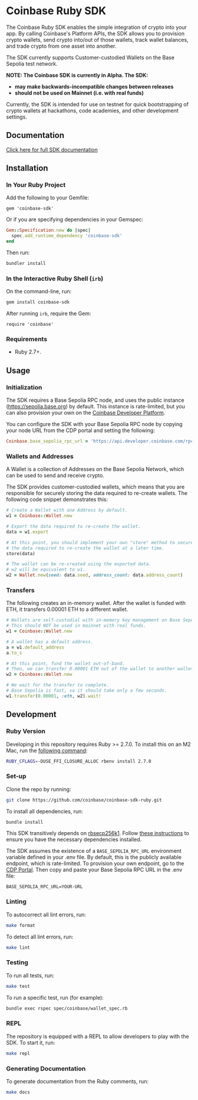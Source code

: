 # Coinbase Ruby SDK

The Coinbase Ruby SDK enables the simple integration of crypto into your app.
By calling Coinbase's Platform APIs, the SDK allows you to provision crypto wallets,
send crypto into/out of those wallets, track wallet balances, and trade crypto from
one asset into another.

The SDK currently supports Customer-custodied Wallets on the Base Sepolia test network.

**NOTE: The Coinbase SDK is currently in Alpha. The SDK:**
- **may make backwards-incompatible changes between releases**
- **should not be used on Mainnet (i.e. with real funds)**


Currently, the SDK is intended for use on testnet for quick bootstrapping of crypto wallets at
hackathons, code academies, and other development settings.


## Documentation
[Click here for full SDK documentation](https://coinbase.github.io/coinbase-sdk-ruby/)

## Installation

### In Your Ruby Project

Add the following to your Gemfile:

```
gem 'coinbase-sdk'
```

Or if you are specifying dependencies in your Gemspec:

```ruby
Gem::Specification.new do |spec|
  spec.add_runtime_dependency 'coinbase-sdk'
end
```

Then run:

```bash
bundler install
```

### In the Interactive Ruby Shell (`irb`)

On the command-line, run:

```bash
gem install coinbase-sdk
```

After running `irb`, require the Gem:

```irb
require 'coinbase'
```

### Requirements

- Ruby 2.7+.

## Usage

### Initialization

The SDK requires a Base Sepolia RPC node, and uses the public instance (https://sepolia.base.org) by default.
This instance is rate-limited, but you can also provision your own on the
[Coinbase Developer Platform](https://portal.cloud.coinbase.com/products/base).


You can configure the SDK with your Base Sepolia RPC node by copying your node URL from the CDP portal 
and setting the following:

```ruby
Coinbase.base_sepolia_rpc_url = 'https://api.developer.coinbase.com/rpc/v1/base/your-node-id'
```

### Wallets and Addresses

A Wallet is a collection of Addresses on the Base Sepolia Network, which can be used to send and receive crypto.

The SDK provides customer-custodied wallets, which means that you are responsible for securely storing the data required
to re-create wallets. The following code snippet demonstrates this:

```ruby
# Create a Wallet with one Address by default.
w1 = Coinbase::Wallet.new

# Export the data required to re-create the wallet.
data = w1.export

# At this point, you should implement your own "store" method to securely persist
# the data required to re-create the wallet at a later time.
store(data)

# The wallet can be re-created using the exported data.
# w2 will be equivalent to w1.
w2 = Wallet.new(seed: data.seed, address_count: data.address_count)
```

### Transfers

The following creates an in-memory wallet. After the wallet is funded with ETH, it transfers 0.00001 ETH to a different wallet.

```ruby
# Wallets are self-custodial with in-memory key management on Base Sepolia.
# This should NOT be used in mainnet with real funds. 
w1 = Coinbase::Wallet.new

# A wallet has a default address.
a = w1.default_address
a.to_s

# At this point, fund the wallet out-of-band.
# Then, we can transfer 0.00001 ETH out of the wallet to another wallet.
w2 = Coinbase::Wallet.new

# We wait for the transfer to complete.
# Base Sepolia is fast, so it should take only a few seconds.
w1.transfer(0.00001, :eth, w2).wait!
```

## Development

### Ruby Version

Developing in this repository requires Ruby >= 2.7.0. To install this on an M2 Mac,
run the [following command](https://github.com/rbenv/ruby-build/discussions/2034):

```bash
RUBY_CFLAGS=-DUSE_FFI_CLOSURE_ALLOC rbenv install 2.7.0
```

### Set-up
Clone the repo by running:

```bash
git clone https://github.com/coinbase/coinbase-sdk-ruby.git
```

To install all dependencies, run:

```bash
bundle install
```

This SDK transitively depends on [rbsecp256k1](https://github.com/etscrivner/rbsecp256k1). Follow
[these instructions](https://github.com/etscrivner/rbsecp256k1?tab=readme-ov-file#requirements) to
ensure you have the necessary dependencies installed.

The SDK assumes the existence of a `BASE_SEPOLIA_RPC_URL` environment variable defined in your .env file.
By default, this is the publicly available endpoint, which is rate-limited.
To provision your own endpoint, go to the [CDP Portal](https://portal.cloud.coinbase.com/products/base). Then
copy and paste your Base Sepolia RPC URL in the .env file:

```
BASE_SEPOLIA_RPC_URL=YOUR-URL
```

### Linting

To autocorrect all lint errors, run:

```bash
make format
```

To detect all lint errors, run:

```bash
make lint
```

### Testing
To run all tests, run:

```bash
make test
```

To run a specific test, run (for example):

```bash
bundle exec rspec spec/coinbase/wallet_spec.rb
```

### REPL

The repository is equipped with a REPL to allow developers to play with the SDK. To start
it, run:

```bash
make repl
```

### Generating Documentation

To generate documentation from the Ruby comments, run:

```bash
make docs
```